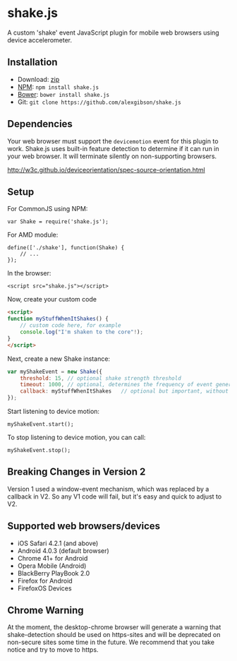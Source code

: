 shake.js
=======================================

A custom 'shake' event JavaScript plugin for mobile web browsers using device accelerometer.

Installation
---------------------------------------

* Download: [zip](https://github.com/alexgibson/shake.js/zipball/master)
* [NPM](https://www.npmjs.org/): `npm install shake.js`
* [Bower](https://github.com/twitter/bower/): `bower install shake.js`
* Git: `git clone https://github.com/alexgibson/shake.js`

Dependencies
---------------------------------------

Your web browser must support the `devicemotion` event for this plugin to work. Shake.js uses built-in feature detection to determine if it can run in your web browser. It will terminate silently on non-supporting browsers.

http://w3c.github.io/deviceorientation/spec-source-orientation.html

Setup
---------------------------------------

For CommonJS using NPM:

```
var Shake = require('shake.js');
```

For AMD module:

```
define(['./shake'], function(Shake) {
    // ...
});
```

In the browser:

```
<script src="shake.js"></script>
```

Now, create your custom code

```html
<script>
function myStuffWhenItShakes() {
    // custom code here, for example
    console.log("I'm shaken to the core"!);
}
</script>
```

Next, create a new Shake instance:

```javascript
var myShakeEvent = new Shake({
    threshold: 15, // optional shake strength threshold
    timeout: 1000, // optional, determines the frequency of event generation
    callback: myStuffWhenItShakes   // optional but important, without it, shakes will only cause console-log entries
});
```

Start listening to device motion:

```
myShakeEvent.start();
```

To stop listening to device motion, you can call:

```
myShakeEvent.stop();
```

Breaking Changes in Version 2
---------------------------------------
Version 1 used a window-event mechanism, which was replaced by a callback in V2. So any V1 code will fail, but it's easy and quick to adjust to V2.

Supported web browsers/devices
---------------------------------------

- iOS Safari 4.2.1 (and above)
- Android 4.0.3 (default browser)
- Chrome 41+ for Android
- Opera Mobile (Android)
- BlackBerry PlayBook 2.0
- Firefox for Android
- FirefoxOS Devices


Chrome Warning
---------------------------------------
At the moment, the desktop-chrome browser will generate a warning that shake-detection should be used on https-sites and will be deprecated on non-secure sites some time in the future. We recommend that you take notice and try to move to https. 